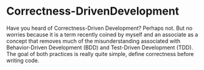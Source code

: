 # Correctness-DrivenDevelopment
Have you heard of Correctness-Driven Development? Perhaps not. But no worries because it is a term recently coined by myself and an associate as a concept that removes much of the misunderstanding associated with Behavior-Driven Development (BDD) and Test-Driven Development (TDD). The goal of both practices is really quite simple, define correctness before writing code.
